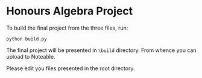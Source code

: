 # Honours Algebra Project

To build the final project from the three files, run: 

```
python build.py
```

The final project will be presented in `\build` directory. From whence you can upload to Noteable.

Please edit you files presented in the root directory.
